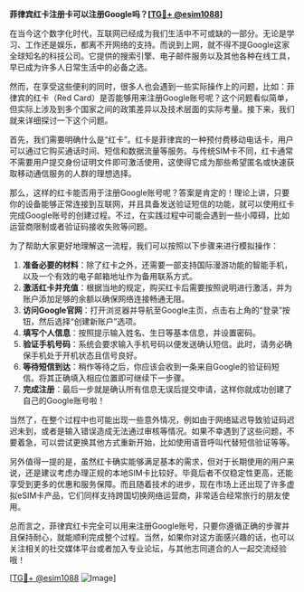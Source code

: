 **菲律宾红卡注册卡可以注册Google吗？[[TG💪+ @esim1088](https://t.me/s/esim1088)]**

在当今这个数字化时代，互联网已经成为我们生活中不可或缺的一部分。无论是学习、工作还是娱乐，都离不开网络的支持。而说到上网，就不得不提Google这家全球知名的科技公司。它提供的搜索引擎、电子邮件服务以及其他各种在线工具，早已成为许多人日常生活中的必备之选。

然而，在享受这些便利的同时，很多人也会遇到一些实际操作上的问题，比如：菲律宾的红卡（Red Card）是否能够用来注册Google账号呢？这个问题看似简单，但实际上涉及到多个国家之间的政策差异以及技术层面的实际考量。接下来，我们就来详细探讨一下这个问题。

首先，我们需要明确什么是“红卡”。红卡是菲律宾的一种预付费移动电话卡，用户可以通过它购买通话时间、短信和数据流量等服务。与传统SIM卡不同，红卡通常不需要用户提交身份证明文件即可激活使用，这使得它成为那些希望匿名或快速获取移动通信服务的人群的理想选择。

那么，这样的红卡能否用于注册Google账号呢？答案是肯定的！理论上讲，只要你的设备能够正常连接到互联网，并且具备发送验证短信的功能，就可以使用红卡完成Google账号的创建过程。不过，在实践过程中可能会遇到一些小障碍，比如运营商限制或者验证码接收失败等问题。

为了帮助大家更好地理解这一流程，我们可以按照以下步骤来进行模拟操作：

1. **准备必要的材料**：除了红卡之外，还需要一部支持国际漫游功能的智能手机，以及一个有效的电子邮箱地址作为备用联系方式。
2. **激活红卡并充值**：根据当地的规定，购买红卡后需要按照说明进行激活，并为账户添加足够的余额以确保网络连接畅通无阻。
3. **访问Google官网**：打开浏览器并导航至Google主页，点击右上角的“登录”按钮，然后选择“创建新账户”选项。
4. **填写个人信息**：按照提示输入姓名、生日等基本信息，并设置密码。
5. **验证手机号码**：系统会要求输入手机号码以便发送确认短信。此时，请务必确保手机处于开机状态且信号良好。
6. **等待短信到达**：稍作等待之后，你应该会收到一条来自Google的验证码短信。将其正确填入相应位置即可继续下一步骤。
7. **完成注册**：最后一步就是确认所有信息无误后提交申请，这样你就成功创建了自己的Google账号啦！

当然了，在整个过程中也可能出现一些意外情况，例如由于网络延迟导致验证码迟迟未到，或者是输入错误造成无法通过审核等情况。如果不幸遇到了这些问题，不要着急，可以尝试更换其他方式重新开始，比如使用语音呼叫代替短信验证等等。

另外值得一提的是，虽然红卡确实能够满足基本的需求，但对于长期使用的用户来说，还是建议考虑办理正规的本地SIM卡比较好。毕竟后者不仅稳定性更高，还能享受到更多的优惠和服务保障。而且随着技术的进步，现在市场上还出现了许多虚拟eSIM卡产品，它们同样支持跨国切换网络运营商，非常适合经常旅行的朋友使用。

总而言之，菲律宾红卡完全可以用来注册Google账号，只要你遵循正确的步骤并且保持耐心，就能顺利完成整个过程。当然，如果你对这方面感兴趣的话，也可以关注相关的社交媒体平台或者加入专业论坛，与其他志同道合的人一起交流经验哦！

[[TG💪+ @esim1088](https://t.me/s/esim1088) ![Image](https://i.postimg.cc/4NQfJmqS/Snipaste-2025-05-13-00-14-12.png)]